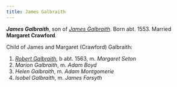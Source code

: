 ```yaml
---
title: James Galbraith
---
```


***James Galbraith***, son of [*James Galbraith*](galbraith-james-1525.md).  Born abt. 1553.  Married **Margaret Crawford**.

Child of James and Margaret (Crawford) Galbraith:

1. [*Robert Galbraith*](galbraith-robert-1563.md), b abt. 1563, m. *Margaret Seton*
2. *Marion Galbraith*, m. *Adam Boyd*
3. *Helen Galbraith*, m. *Adam Montgomerie*
4. *Isobel Galbraith*, m. *James Forsyth*
